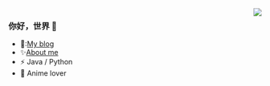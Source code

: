<img align="right" src="https://github-readme-stats.vercel.app/api?username=FlyyZJL&show_icons=true&icon_color=CE1D2D&text_color=718096&bg_color=ffffff&hide_title=true" />

### 你好，世界 👋

- :orange_book::[My blog](https://flyyz.cn/)
- ✨[About me](https://flyyz.cn/index.php/about.html)
- ⚡ Java / Python
- :meat_on_bone: Anime lover
